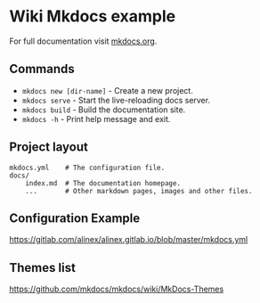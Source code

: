 # Wiki Mkdocs example

For full documentation visit [mkdocs.org](https://www.mkdocs.org).

## Commands

* `mkdocs new [dir-name]` - Create a new project.
* `mkdocs serve` - Start the live-reloading docs server.
* `mkdocs build` - Build the documentation site.
* `mkdocs -h` - Print help message and exit.

## Project layout

    mkdocs.yml    # The configuration file.
    docs/
        index.md  # The documentation homepage.
        ...       # Other markdown pages, images and other files.

## Configuration Example

https://gitlab.com/alinex/alinex.gitlab.io/blob/master/mkdocs.yml
## Themes list

https://github.com/mkdocs/mkdocs/wiki/MkDocs-Themes
